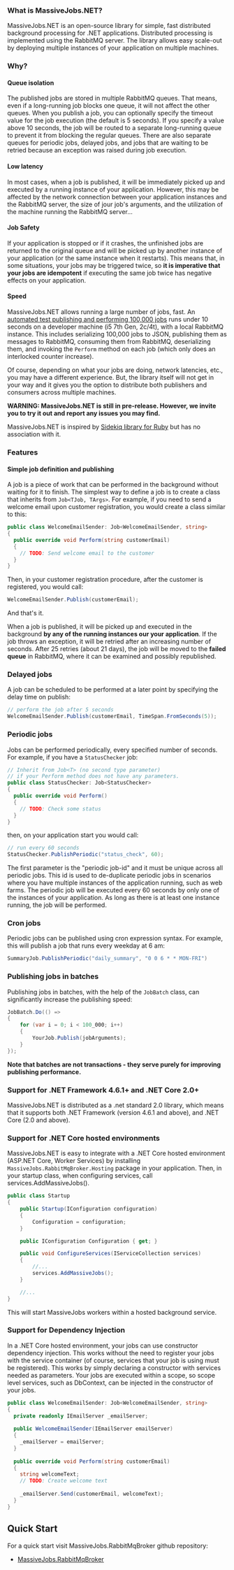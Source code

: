 ### What is MassiveJobs.NET?

MassiveJobs.NET is an open-source library for simple, fast distributed background processing for .NET applications. Distributed processing is implemented using the RabbitMQ server. The library allows easy scale-out by deploying multiple instances of your application on multiple machines.

### Why?

#### Queue isolation

The published jobs are stored in multiple RabbitMQ queues. That means, even if a long-running job blocks one queue, it will not affect the other queues. When you publish a job, you can optionally specify the timeout value for the job execution (the default is 5 seconds). If you specify a value above 10 seconds, the job will be routed to a separate long-running queue to prevent it from blocking the regular queues. There are also separate queues for periodic jobs, delayed jobs, and jobs that are waiting to be retried because an exception was raised during job execution.

#### Low latency

In most cases, when a job is published, it will be immediately picked up and executed by a running instance of your application. However, this may be affected by the network connection between your application instances and the RabbitMQ server, the size of jour job's arguments, and the utilization of the machine running the RabbitMQ server...

#### Job Safety

If your application is stopped or if it crashes, the unfinished jobs are returned to the original queue and will be picked up by another instance of your application (or the same instance when it restarts). This means that, in some situations, your jobs may be triggered twice, so __it is imperative that your jobs are idempotent__ if executing the same job twice has negative effects on your application.

#### Speed

MassiveJobs.NET allows running a large number of jobs, fast. An [automated test publishing and performing 100,000 jobs](https://github.com/enadzan/massivejobs-rabbitmq/blob/master/MassiveJobs.RabbitMqBroker.Tests/RabbitMqPublisherTest.cs#L43) runs under 10 seconds on a developer machine (i5 7th Gen, 2c/4t), with a local RabbitMQ instance. This includes serializing 100,000 jobs to JSON, publishing them as messages to RabbitMQ, consuming them from RabbitMQ, deserializing them, and invoking the `Perform` method on each job (which only does an interlocked counter increase). 

Of course, depending on what your jobs are doing, network latencies, etc., you may have a different experience. But, the library itself will not get in your way and it gives you the option to distribute both publishers and consumers across multiple machines.

__WARNING: MassiveJobs.NET is still in pre-release. However, we invite you to try it out and report any issues you may find.__

MassiveJobs.NET is inspired by [Sidekiq library for Ruby](https://sidekiq.org/) but has no association with it.

### Features

#### Simple job definition and publishing
A job is a piece of work that can be performed in the background without waiting for it to finish. The simplest way to define a job is to create a class that inherits from `Job<TJob, TArgs>`. For example, if you need to send a welcome email upon customer registration, you would create a class similar to this:
```csharp
public class WelcomeEmailSender: Job<WelcomeEmailSender, string>
{
  public override void Perform(string customerEmail) 
  {
    // TODO: Send welcome email to the customer
  }
}
```
Then, in your customer registration procedure, after the customer is registered, you would call:
```csharp
WelcomeEmailSender.Publish(customerEmail);
```
And that's it.
  
When a job is published, it will be picked up and executed in the background __by any of the running instances our your application__. If the job throws an exception, it will be retried after an increasing number of seconds. After 25 retries (about 21 days), the job will be moved to the __failed queue__ in RabbitMQ, where it can be examined and possibly republished.

### Delayed jobs

A job can be scheduled to be performed at a later point by specifying the delay time on publish:
```csharp
// perform the job after 5 seconds
WelcomeEmailSender.Publish(customerEmail, TimeSpan.FromSeconds(5));
```
### Periodic jobs

Jobs can be performed periodically, every specified number of seconds. For example, if you have a `StatusChecker` job:
```csharp
// Inherit from Job<T> (no second type parameter) 
// if your Perform method does not have any parameters.
public class StatusChecker: Job<StatusChecker> 
{
  public override void Perform() 
  {
    // TODO: Check some status
  }
}
```
then, on your application start you would call:
```csharp
// run every 60 seconds
StatusChecker.PublishPeriodic("status_check", 60);
```
The first parameter is the "periodic job-id" and it must be unique across all periodic jobs. This id is used to de-duplicate periodic jobs in scenarios where you have multiple instances of the application running, such as web farms. The periodic job will be executed every 60 seconds by only one of the instances of your application.  As long as there is at least one instance running, the job will be performed.

### Cron jobs
Periodic jobs can be published using cron expression syntax. For example, this will publish a job that runs every weekday at 6 am:
```csharp
SummaryJob.PublishPeriodic("daily_summary", "0 0 6 * * MON-FRI")
```

### Publishing jobs in batches
Publishing jobs in batches, with the help of the `JobBatch` class, can significantly increase the publishing speed:
```csharp
JobBatch.Do(() =>
{
    for (var i = 0; i < 100_000; i++)
    {
        YourJob.Publish(jobArguments);
    }
});
```
__Note that batches are not transactions - they serve purely for improving publishing performance.__

### Support for .NET Framework 4.6.1+ and .NET Core 2.0+
MassiveJobs.NET is distributed as a .net standard 2.0 library, which means that it supports both .NET Framework (version 4.6.1 and above), and .NET Core (2.0 and above).

### Support for .NET Core hosted environments

MassiveJobs.NET is easy to integrate with a .NET Core hosted environment (ASP.NET Core, Worker Services) by installing `MassiveJobs.RabbitMqBroker.Hosting` package in your application. Then, in your startup class, when configuring services, call services.AddMassiveJobs().
```csharp
public class Startup
{
    public Startup(IConfiguration configuration)
    {
        Configuration = configuration;
    }

    public IConfiguration Configuration { get; }

    public void ConfigureServices(IServiceCollection services)
    {
        //...
        services.AddMassiveJobs();
    }

    //...
}
```
This will start MassiveJobs workers within a hosted background service.

### Support for Dependency Injection

In a .NET Core hosted environment, your jobs can use constructor dependency injection. This works without the need to register your jobs with the service container (of course, services that your job is using must be registered). This works by simply declaring a constructor with services needed as parameters. Your jobs are executed within a scope, so scope level services, such as DbContext, can be injected in the constructor of your jobs.

```csharp
public class WelcomeEmailSender: Job<WelcomeEmailSender, string>
{
  private readonly IEmailServer _emailServer;
  
  public WelcomeEmailSender(IEmailServer emailServer) 
  {
    _emailServer = emailServer;
  }
  
  public override void Perform(string customerEmail) 
  {
    string welcomeText;
    // TODO: Create welcome text
    
    _emailServer.Send(customerEmail, welcomeText);
  }
}
```

## Quick Start
For a quick start visit MassiveJobs.RabbitMqBroker github repository:
- [MassiveJobs.RabbitMqBroker](https://github.com/enadzan/massivejobs-rabbitmq)
